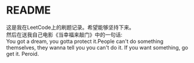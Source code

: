 # README

这是我在LeetCode上的刷题记录。希望能够坚持下来。  
然后在送我自己电影《当幸福来敲门》中的一句话:  
You got a dream, you gotta protect it.People can't do something themselves, they wanna tell you you can't do it. If you want something, go get it. Peroid.

